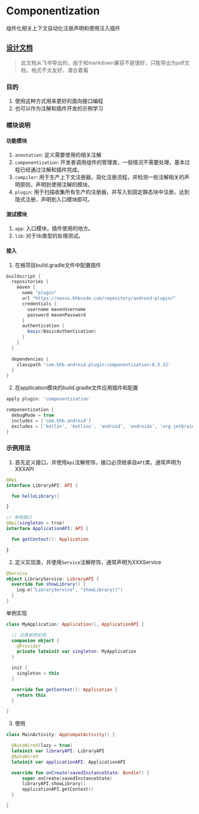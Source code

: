 # Componentization
组件化相关上下文自动化注册声明和使用注入插件

## [`设计文档`](https://github.com/vy12021/componentization/blob/dev_j11/%E8%AF%A6%E8%A7%A3Componentization%E5%BA%93%E6%B3%A8%E8%A7%A3.pdf)
> 此文档从飞书导出的，由于和markdown兼容不是很好，只能导出为pdf文档，格式不太友好，凑合着看

### 目的
1. 使用这种方式用来更好的面向接口编程
2. 也可以作为注解和插件开发的示例学习

### 模块说明

#### 功能模块
1. `annotation`: 定义需要使用的相关注解
2. `componentization`: 开发者调用组件的管理类，一般情况不需要处理，基本过程已经通过注解和插件完成。
3. `compiler`: 用于生产上下文注册器，简化注册流程，并检测一些注解相关的声明原则，声明到使用注解的模块。
4. `plugin`: 用于扫描收集所有生产的注册器，并写入到固定静态块中注册，达到隐式注册，声明到入口模块即可。

#### 测试模块
1. `app`: 入口模块，插件使用的地方。
2. `lib`: 对于lib类型的处理测试。

#### 接入
1. 在根项目build.gradle文件中配置插件
```groovy
buildscript {
  repositories {
    maven {
      name "plugin"
      url "https://nexus.bhbcode.com/repository/android-plugin/"
      credentials {
        username mavenUsername
        password mavenPassword
      }
      authentication {
        basic(BasicAuthentication)
      }
    }  
  }
  
  dependencies {
    classpath 'com.bhb.android.plugin:componentization:0.3.12'
  }
}
```
2. 在application模块的build.gradle文件应用插件和配置
```groovy
apply plugin: 'componentization'

componentization {
  debugMode = true
  includes = ['com.bhb.android']
  excludes = ['kotlin', 'kotlinx', 'android', 'androidx', 'org.jetbrains']
}
```

### 示例用法
1. 首先定义接口，并使用`Api`注解修饰，接口必须继承自`API`类，通常声明为XXXAPI
```kotlin
@Api
interface LibraryAPI: API {

  fun helloLibrary()

}

// 单例接口
@Api(singleton = true)
interface ApplicationAPI: API {

  fun getContext(): Application

}

```
2. 定义实现类，并使用`Service`注解修饰，通常声明为XXXService
```kotlin
@Service
object LibraryService: LibraryAPI {
  override fun showLibrary() {
    Log.e("LibraryService", "showLibrary()")
  }
}
```

单例实现
```kotlin
class MyApplication: Application(), ApplicationAPI {

  // 注意单例实现
  companion object {
    @Provider
    private lateinit var singleton: MyApplication
  }

  init {
    singleton = this
  }

  override fun getContext(): Application {
    return this
  }

}
```

3. 使用
```kotlin
class MainActivity: AppCompatActivity() {

  @AutoWired(lazy = true)
  lateinit var libraryAPI: LibraryAPI
  @AutoWired
  lateinit var applicationAPI: ApplicationAPI

  override fun onCreate(savedInstanceState: Bundle?) {
      super.onCreate(savedInstanceState)
      libraryAPI.showLibrary()
      applicationAPI.getContext()
  }

}
```
